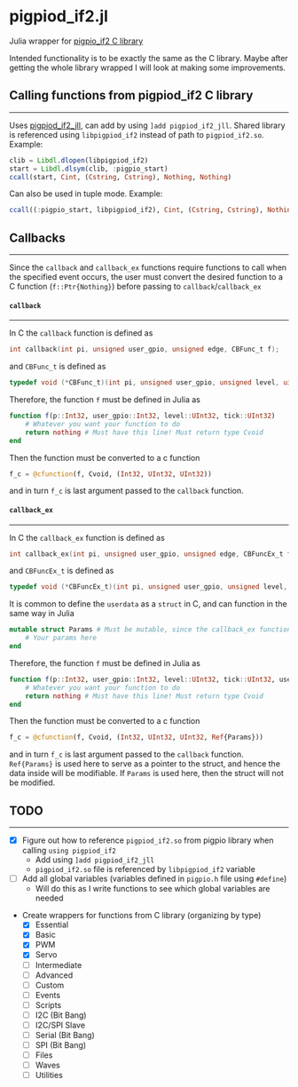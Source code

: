 # pigpiod_if2.jl
Julia wrapper for [pigpio_if2 C library](https://abyz.me.uk/rpi/pigpio/pdif2.html)

Intended functionality is to be exactly the same as the C library. Maybe after getting the whole library wrapped I will look at making some improvements.

## Calling functions from pigpiod_if2 C library
---
Uses [pigpiod_if2_jll](https://github.com/JuliaRegistries/General/tree/master/P/pigpiod_if2_jll), can add by using `]add pigpiod_if2_jll`. Shared library is referenced using `libpigpiod_if2` instead of path to `pigpiod_if2.so`. Example:

```julia
clib = Libdl.dlopen(libpigpiod_if2)
start = Libdl.dlsym(clib, :pigpio_start)
ccall(start, Cint, (Cstring, Cstring), Nothing, Nothing)
```

Can also be used in tuple mode. Example:

```julia
ccall((:pigpio_start, libpigpiod_if2), Cint, (Cstring, Cstring), Nothing, Nothing)
```

## Callbacks
---
Since the `callback` and `callback_ex` functions require functions to call when the specified event occurs, the user must convert the desired function to a C function (`f::Ptr{Nothing}`) before passing to `callback`/`callback_ex`

#### `callback`
---
In C the `callback` function is defined as
```c
int callback(int pi, unsigned user_gpio, unsigned edge, CBFunc_t f);
```
and `CBFunc_t` is defined as
```c
typedef void (*CBFunc_t)(int pi, unsigned user_gpio, unsigned level, uint32_t tick);
```
Therefore, the function `f` must be defined in Julia as
```julia
function f(p::Int32, user_gpio::Int32, level::UInt32, tick::UInt32)
    # Whatever you want your function to do
    return nothing # Must have this line! Must return type Cvoid
end
```
Then the function must be converted to a c function
```julia
f_c = @cfunction(f, Cvoid, (Int32, UInt32, UInt32))
```
and in turn `f_c` is last argument passed to the `callback` function.

#### `callback_ex`
---

In C the `callback_ex` function is defined as
```c
int callback_ex(int pi, unsigned user_gpio, unsigned edge, CBFuncEx_t f, void *userdata);
```
and `CBFuncEx_t` is defined as
```c
typedef void (*CBFuncEx_t)(int pi, unsigned user_gpio, unsigned level, uint32_t tick, void * userdata);
```
It is common to define the `userdata` as a `struct` in C, and can function in the same way in Julia
```julia
mutable struct Params # Must be mutable, since the callback_ex function may modify it
    # Your params here
end
```
Therefore, the function `f` must be defined in Julia as
```julia
function f(p::Int32, user_gpio::Int32, level::UInt32, tick::UInt32, user_data::Params)
    # Whatever you want your function to do
    return nothing # Must have this line! Must return type Cvoid
end
```
Then the function must be converted to a c function
```julia
f_c = @cfunction(f, Cvoid, (Int32, UInt32, UInt32, Ref{Params}))
```
and in turn `f_c` is last argument passed to the `callback` function. `Ref{Params}` is used here to serve as a pointer to the struct, and hence the data inside will be modifiable. If `Params` is used here, then the struct will not be modified.


## TODO
---
- [x] Figure out how to reference `pigpiod_if2.so` from pigpio library when calling `using pigpiod_if2`
  - Add using `]add pigpiod_if2_jll`
  - `pigpiod_if2.so` file is referenced by `libpigpiod_if2` variable
- [ ] Add all global variables (variables defined in `pigpio.h` file using `#define`)
  - Will do this as I write functions to see which global variables are needed
- Create wrappers for functions from C library (organizing by type)
  - [x] Essential
  - [x] Basic
  - [x] PWM
  - [x] Servo
  - [ ] Intermediate
  - [ ] Advanced
  - [ ] Custom
  - [ ] Events
  - [ ] Scripts
  - [ ] I2C (Bit Bang)
  - [ ] I2C/SPI Slave
  - [ ] Serial (Bit Bang)
  - [ ] SPI (Bit Bang)
  - [ ] Files
  - [ ] Waves
  - [ ] Utilities
